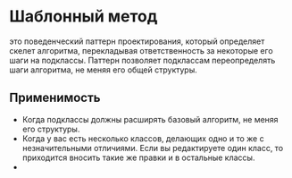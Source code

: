 # Шаблонный метод

это поведенческий паттерн проектирования, который определяет скелет алгоритма, перекладывая ответственность за некоторые его шаги на
подклассы. Паттерн позволяет подклассам переопределять шаги алгоритма, не меняя его общей структуры.

## Применимость

-  Когда подклассы должны расширять базовый алгоритм, не меняя его структуры.
- Когда у вас есть несколько классов, делающих одно и то же с незначительными отличиями. Если вы редактируете один класс, то приходится вносить такие же правки и в остальные классы.
- 